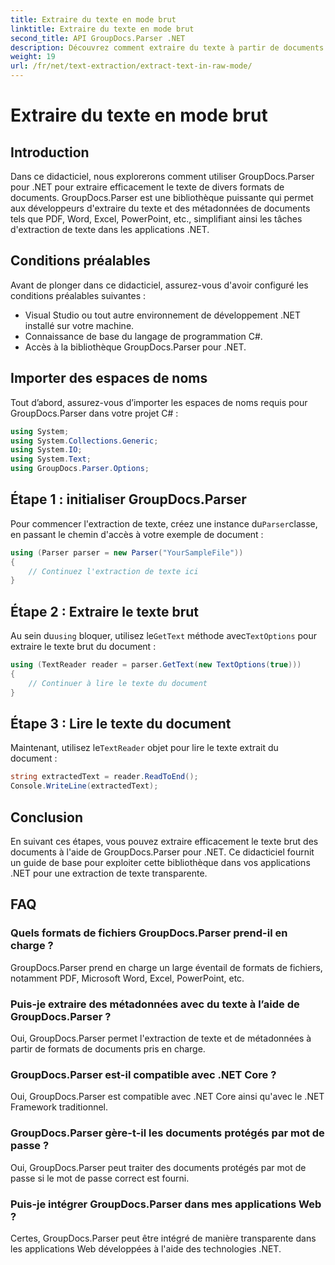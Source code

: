 ```yaml
---
title: Extraire du texte en mode brut
linktitle: Extraire du texte en mode brut
second_title: API GroupDocs.Parser .NET
description: Découvrez comment extraire du texte à partir de documents à l'aide de GroupDocs.Parser pour .NET. Extraction de texte simple, efficace et transparente dans vos applications .NET.
weight: 19
url: /fr/net/text-extraction/extract-text-in-raw-mode/
---
```


# Extraire du texte en mode brut

## Introduction
Dans ce didacticiel, nous explorerons comment utiliser GroupDocs.Parser pour .NET pour extraire efficacement le texte de divers formats de documents. GroupDocs.Parser est une bibliothèque puissante qui permet aux développeurs d'extraire du texte et des métadonnées de documents tels que PDF, Word, Excel, PowerPoint, etc., simplifiant ainsi les tâches d'extraction de texte dans les applications .NET.
## Conditions préalables
Avant de plonger dans ce didacticiel, assurez-vous d'avoir configuré les conditions préalables suivantes :
- Visual Studio ou tout autre environnement de développement .NET installé sur votre machine.
- Connaissance de base du langage de programmation C#.
- Accès à la bibliothèque GroupDocs.Parser pour .NET.

## Importer des espaces de noms
Tout d’abord, assurez-vous d’importer les espaces de noms requis pour GroupDocs.Parser dans votre projet C# :
```csharp
using System;
using System.Collections.Generic;
using System.IO;
using System.Text;
using GroupDocs.Parser.Options;
```
## Étape 1 : initialiser GroupDocs.Parser
 Pour commencer l'extraction de texte, créez une instance du`Parser`classe, en passant le chemin d'accès à votre exemple de document :
```csharp
using (Parser parser = new Parser("YourSampleFile"))
{
    // Continuez l'extraction de texte ici
}
```
## Étape 2 : Extraire le texte brut
 Au sein du`using` bloquer, utilisez le`GetText` méthode avec`TextOptions` pour extraire le texte brut du document :
```csharp
using (TextReader reader = parser.GetText(new TextOptions(true)))
{
    // Continuer à lire le texte du document
}
```
## Étape 3 : Lire le texte du document
 Maintenant, utilisez le`TextReader` objet pour lire le texte extrait du document :
```csharp
string extractedText = reader.ReadToEnd();
Console.WriteLine(extractedText);
```

## Conclusion
En suivant ces étapes, vous pouvez extraire efficacement le texte brut des documents à l'aide de GroupDocs.Parser pour .NET. Ce didacticiel fournit un guide de base pour exploiter cette bibliothèque dans vos applications .NET pour une extraction de texte transparente.

## FAQ
### Quels formats de fichiers GroupDocs.Parser prend-il en charge ?
GroupDocs.Parser prend en charge un large éventail de formats de fichiers, notamment PDF, Microsoft Word, Excel, PowerPoint, etc.
### Puis-je extraire des métadonnées avec du texte à l’aide de GroupDocs.Parser ?
Oui, GroupDocs.Parser permet l'extraction de texte et de métadonnées à partir de formats de documents pris en charge.
### GroupDocs.Parser est-il compatible avec .NET Core ?
Oui, GroupDocs.Parser est compatible avec .NET Core ainsi qu'avec le .NET Framework traditionnel.
### GroupDocs.Parser gère-t-il les documents protégés par mot de passe ?
Oui, GroupDocs.Parser peut traiter des documents protégés par mot de passe si le mot de passe correct est fourni.
### Puis-je intégrer GroupDocs.Parser dans mes applications Web ?
Certes, GroupDocs.Parser peut être intégré de manière transparente dans les applications Web développées à l'aide des technologies .NET.